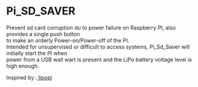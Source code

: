 # Pi_SD_SAVER
Prevent sd card corruption du to power failure on Raspberry PI, also provides a single push button <br />
to make an orderly Power-on/Power-off of the PI.   
Intended for unsupervised or difficult to access systems, Pi_Sd_Saver will initially start the PI when  
power from a USB wall wart is present and the LiPo battery voltage level is high enough.  
  
Inspired by :<a href="https://github.com/NeonHorizon/lipopi"> lipopi</a>

